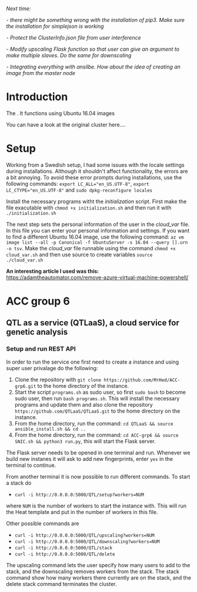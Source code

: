 _Next time:_ 

_- there might be something wrong with the installation of pip3. Make sure the installation for simplejson is working_

_- Protect the ClusterInfo.json file from user interference_

_- Modify upscaling Flask function so that user can give an argument to make multiple slaves. Do the same for downscaling_

_- Integrating everything with ansilbe. How about the idea of creating an image from the master node_


# Introduction
The . It functions using Ubuntu 16.04 images  

You can have a look at the original cluster here....

# Setup

Working from a Swedish setup, I had some issues with the locale settings during installations. Although it shouldn't affect functionality, the errors are a bit annoying. To avoid these error prompts during installations, use the following commands: `export LC_ALL="en_US.UTF-8"`, `export LC_CTYPE="en_US.UTF-8"` and `sudo dpkg-reconfigure locales`

Install the necessary programs witht the _initialization_ script. First make the file exacutable with `chmod +x initialization.sh` and then run it with `./initialization.sh`

The next step sets the personal information of the user in the _cloud_var_ file. In this file you can enter your personal information and settings. If you want to find a different Ubuntu 16.04 image, use the following command: `az vm image list --all -p Canonical -f UbuntuServer -s 16.04 --query [].urn -o tsv`. Make the _cloud_var_ file runnable using the command `chmod +x cloud_var.sh` and then use source to create variables `source ./cloud_var.sh`




__An interesting article I used was this:__ https://adamtheautomator.com/remove-azure-virtual-machine-powershell/ 


# ACC group 6
## QTL as a service (QTLaaS), a cloud service for genetic analysis

### Setup and run REST API 
In order to run the service one first need to create a instance and using super user privalage do the following: 
1. Clone the repository with `git clone https://github.com/MrHed/ACC-grp6.git` to the home directory of the instance.
2. Start the script `programs.sh` as sudo user, so first `sudo bash` to become sudo user, then run `bash programs.sh`. This will install the necessary programs and update them and also clone the repository `https://github.com/QTLaaS/QTLaaS.git` to the home directory on the instance.
3. From the home directory, run the command: `cd QTLaaS && source ansible_install.sh && cd ..`
4. From the home directory, run the command: `cd ACC-grp6 && source SNIC.sh && python3 run.py`, this will start the Flask server.


The Flask server needs to be opened in one terminal and run. Whenever we build new instanes it will ask to add new fingerprints, enter `yes` in the terminal to continue.


From another terminal it is now possible to run different commands. To start a stack do
* `curl -i http://0.0.0.0:5000/QTL/setup?workers=NUM`  

where `NUM` is the number of workers to start the instance with. This will run the Heat template and put in the number of workers in this file.   

Other possible commands are  
* `curl -i http://0.0.0.0:5000/QTL/upscaling?workers=NUM`
* `curl -i http://0.0.0.0:5000/QTL/downscaling?workers=NUM`
* `curl -i http://0.0.0.0:5000/QTL/stack`
* `curl -i http://0.0.0.0:5000/QTL/delete`

The upscaling command lets the user specify how many users to add to the stack, and the downscaling removes workers from the stack. The stack command show how many workers there currently are on the stack, and the delete stack command terminates the cluster. 

